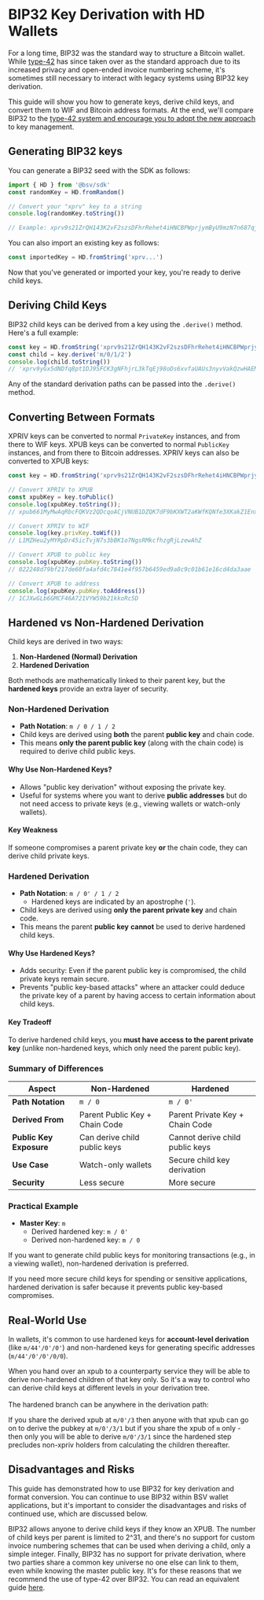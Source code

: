 # BIP32 Key Derivation with HD Wallets

For a long time, BIP32 was the standard way to structure a Bitcoin wallet. While [type-42](EXAMPLE_TYPE_42.md) has since taken over as the standard approach due to its increased privacy and open-ended invoice numbering scheme, it's sometimes still necessary to interact with legacy systems using BIP32 key derivation.

This guide will show you how to generate keys, derive child keys, and convert them to WIF and Bitcoin address formats. At the end, we'll compare BIP32 to the [type-42 system and encourage you to adopt the new approach](EXAMPLE_TYPE_42.md) to key management.

## Generating BIP32 keys

You can generate a BIP32 seed with the SDK as follows:

```typescript
import { HD } from '@bsv/sdk'
const randomKey = HD.fromRandom()

// Convert your "xprv" key to a string
console.log(randomKey.toString())

// Example: xprv9s21ZrQH143K2vF2szsDFhrRehet4iHNCBPWprjymByU9mzN7n687qj3ULQ2YYXdNqFwhVSsKv9W9fM675whM9ATaYrmsLpykQSxMc6RN8V
```

You can also import an existing key as follows:

```typescript
const importedKey = HD.fromString('xprv...')
```

Now that you've generated or imported your key, you're ready to derive child keys.

## Deriving Child Keys

BIP32 child keys can be derived from a key using the `.derive()` method. Here's a full example:

```typescript
const key = HD.fromString('xprv9s21ZrQH143K2vF2szsDFhrRehet4iHNCBPWprjymByU9mzN7n687qj3ULQ2YYXdNqFwhVSsKv9W9fM675whM9ATaYrmsLpykQSxMc6RN8V')
const child = key.derive('m/0/1/2')
console.log(child.toString())
// 'xprv9yGx5dNDfq8pt1DJ9SFCK3gNFhjrL3kTqEj98oDs6xvfaUAUs3nyvVakQzwHAEMrc6gg1c3iaNCDubUruhX75gNHC7HAnFxHuxeiMVgLEqS'
```

Any of the standard derivation paths can be passed into the `.derive()` method.

## Converting Between Formats

XPRIV keys can be converted to normal `PrivateKey` instances, and from there to WIF keys. XPUB keys can be converted to normal `PublicKey` instances, and from there to Bitcoin addresses. XPRIV keys can also be converted to XPUB keys:

```typescript
const key = HD.fromString('xprv9s21ZrQH143K2vF2szsDFhrRehet4iHNCBPWprjymByU9mzN7n687qj3ULQ2YYXdNqFwhVSsKv9W9fM675whM9ATaYrmsLpykQSxMc6RN8V')

// Convert XPRIV to XPUB
const xpubKey = key.toPublic()
console.log(xpubKey.toString());
// xpub661MyMwAqRbcFQKVz2QDcqoACjVNUB1DZQK7dF9bKXWT2aKWfKQNfe3XKakZ1EnxeNP5E4MqZnZZw4P7179rPbeJEjhYbwF5ovkbGkeYPdF

// Convert XPRIV to WIF
console.log(key.privKey.toWif())
// L1MZHeu2yMYRpDr45icTvjN7s3bBK1o7NgsRMkcfhzgRjLzewAhZ

// Convert XPUB to public key
console.log(xpubKey.pubKey.toString())
// 022248d79bf217de60fa4afd4c7841e4f957b6459ed9a8c9c01b61e16cd4da3aae

// Convert XPUB to address
console.log(xpubKey.pubKey.toAddress())
// 1CJXwGLb6GMCF46A721VYW59b21kkoRc5D
```

## Hardened vs Non-Hardened Derivation

Child keys are derived in two ways:

1. **Non-Hardened (Normal) Derivation**
2. **Hardened Derivation**

Both methods are mathematically linked to their parent key, but the **hardened keys** provide an extra layer of security.

### **Non-Hardened Derivation**

* **Path Notation**: `m / 0 / 1 / 2`
* Child keys are derived using **both** the parent **public key** and chain code.
* This means **only the parent public key** (along with the chain code) is required to derive child public keys.

#### **Why Use Non-Hardened Keys?**

* Allows "public key derivation" without exposing the private key.
* Useful for systems where you want to derive **public addresses** but do not need access to private keys (e.g., viewing wallets or watch-only wallets).

#### **Key Weakness**

If someone compromises a parent private key **or** the chain code, they can derive child private keys.

### **Hardened Derivation**

* **Path Notation**: `m / 0' / 1 / 2`
  * Hardened keys are indicated by an apostrophe (`'`).
* Child keys are derived using **only the parent private key** and chain code.
* This means the parent **public key** **cannot** be used to derive hardened child keys.

#### **Why Use Hardened Keys?**

* Adds security: Even if the parent public key is compromised, the child private keys remain secure.
* Prevents "public key-based attacks" where an attacker could deduce the private key of a parent by having access to certain information about child keys.

#### **Key Tradeoff**

To derive hardened child keys, you **must have access to the parent private key** (unlike non-hardened keys, which only need the parent public key).

### **Summary of Differences**

| Aspect                  | Non-Hardened                   | Hardened                        |
| ----------------------- | ------------------------------ | ------------------------------- |
| **Path Notation**       | `m / 0`                        | `m / 0'`                        |
| **Derived From**        | Parent Public Key + Chain Code | Parent Private Key + Chain Code |
| **Public Key Exposure** | Can derive child public keys   | Cannot derive child public keys |
| **Use Case**            | Watch-only wallets             | Secure child key derivation     |
| **Security**            | Less secure                    | More secure                     |

### **Practical Example**

* **Master Key**: `m`
  * Derived hardened key: `m / 0'`
  * Derived non-hardened key: `m / 0`

If you want to generate child public keys for monitoring transactions (e.g., in a viewing wallet), non-hardened derivation is preferred.

If you need more secure child keys for spending or sensitive applications, hardened derivation is safer because it prevents public key-based compromises.

## **Real-World Use**

In wallets, it's common to use hardened keys for **account-level derivation** (like `m/44'/0'/0'`) and non-hardened keys for generating specific addresses (`m/44'/0'/0'/0/0`).

When you hand over an xpub to a counterparty service they will be able to derive non-hardened children of that key only. So it's a way to control who can derive child keys at different levels in your derivation tree.\
\
The hardened branch can be anywhere in the derivation path:

If you share the derived xpub at `m/0'/3` then anyone with that xpub can go on to derive the pubkey at `m/0'/3/1` but if you share the xpub of `m`  only - then only you will be able to derive `m/0'/3/1` since the  hardened step precludes non-xpriv holders from calculating the children thereafter.

## Disadvantages and Risks

This guide has demonstrated how to use BIP32 for key derivation and format conversion. You can continue to use BIP32 within BSV wallet applications, but it's important to consider the disadvantages and risks of continued use, which are discussed below.

BIP32 allows anyone to derive child keys if they know an XPUB. The number of child keys per parent is limited to 2^31, and there's no support for custom invoice numbering schemes that can be used when deriving a child, only a simple integer. Finally, BIP32 has no support for private derivation, where two parties share a common key universe no one else can link to them, even while knowing the master public key. It's for these reasons that we recommend the use of type-42 over BIP32. You can read an equivalent guide [here](EXAMPLE_TYPE_42.md).
